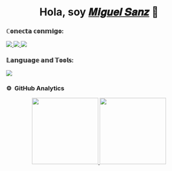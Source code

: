 <div align="center">
  <h1 align="center">Hola, soy <a href="https://www.linkedin.com/in/miguel-sanz-56a402273/">𝑴𝒊𝒈𝒖𝒆𝒍 𝑺𝒂𝒏𝒛</a> 👋</h1>
</div>

<!--

Here are some ideas to get you started:

- 🔭 I’m currently working on ...
- 🌱 I’m currently learning ...
- 👯 I’m looking to collaborate on ...
- 🤔 I’m looking for help with ...
- 💬 Ask me about ...
- 📫 How to reach me: ...
- 😄 Pronouns: ...
- ⚡ Fun fact: ...
-->


<h3 align="left">ℂ𝕠𝕟𝕖𝕔𝕥𝕒 𝕔𝕠𝕟𝕞𝕚𝕘𝕠:</h3>
<p align="left">
  <a href="enlace_discord">
    <img src="https://skillicons.dev/icons?i=discord" />
  </a>
  <a href="https://www.instagram.com/__ssanzz__/">
    <img src="https://skillicons.dev/icons?i=instagram" />
  </a>
  <a href="https://www.linkedin.com/in/miguel-sanz-56a402273/">
    <img src="https://skillicons.dev/icons?i=linkedin" />
  </a>
</p>



<h3 align="left">𝕃𝕒𝕟𝕘𝕦𝕒𝕘𝕖 𝕒𝕟𝕕 𝕋𝕠𝕠𝕝𝕤:</h3>
<p align="left">
  <a href="https://skillicons.dev">
    <img src="https://skillicons.dev/icons?i=java,php,css,html,js,nodejs,mysql,ps,git,github,docker,eclipse,vscode,au,linux,ai&perline=12" />
  </a>
</p>



### ⚙️ &nbsp;GitHub Analytics

<p align="center">
<a href="https://github.com/Miguel-Sanz">
  <img height="180em" src="https://github-readme-stats-eight-theta.vercel.app/api?username=Miguel-Sanz&show_icons=true&theme=algolia&include_all_commits=true&count_private=true"/>
  <img height="180em" src="https://github-readme-stats-eight-theta.vercel.app/api/top-langs/?username=Miguel-Sanz&layout=compact&langs_count=8&theme=algolia"/>
</a>
</p>
